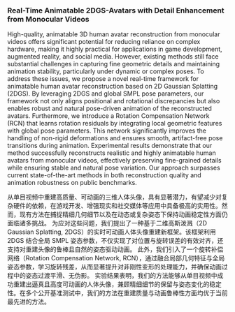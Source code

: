 ### Real-Time Animatable 2DGS-Avatars with Detail Enhancement from Monocular Videos

High-quality, animatable 3D human avatar reconstruction from monocular videos offers significant potential for reducing reliance on complex hardware, making it highly practical for applications in game development, augmented reality, and social media. However, existing methods still face substantial challenges in capturing fine geometric details and maintaining animation stability, particularly under dynamic or complex poses. To address these issues, we propose a novel real-time framework for animatable human avatar reconstruction based on 2D Gaussian Splatting (2DGS). By leveraging 2DGS and global SMPL pose parameters, our framework not only aligns positional and rotational discrepancies but also enables robust and natural pose-driven animation of the reconstructed avatars. Furthermore, we introduce a Rotation Compensation Network (RCN) that learns rotation residuals by integrating local geometric features with global pose parameters. This network significantly improves the handling of non-rigid deformations and ensures smooth, artifact-free pose transitions during animation. Experimental results demonstrate that our method successfully reconstructs realistic and highly animatable human avatars from monocular videos, effectively preserving fine-grained details while ensuring stable and natural pose variation. Our approach surpasses current state-of-the-art methods in both reconstruction quality and animation robustness on public benchmarks.

从单目视频中重建高质量、可动画的三维人体头像，具有显著潜力，有望减少对复杂硬件的依赖，在游戏开发、增强现实和社交媒体等应用中具备极高的实用性。然而，现有方法在捕捉精细几何细节以及在动态或复杂姿态下保持动画稳定性方面仍面临诸多挑战。
为应对这些问题，我们提出了一种基于二维高斯泼溅（2D Gaussian Splatting, 2DGS）的实时可动画人体头像重建新框架。该框架利用 2DGS 结合全局 SMPL 姿态参数，不仅实现了对位置与旋转误差的有效对齐，还支持对重建头像的鲁棒且自然的姿态驱动动画。
此外，我们引入了一个旋转补偿网络（Rotation Compensation Network, RCN），通过融合局部几何特征与全局姿态参数，学习旋转残差，从而显著提升对非刚性变形的处理能力，并确保动画过程中的姿态过渡平滑、无伪影。
实验结果表明，我们的方法能够从单目视频中成功重建出逼真且高度可动画的人体头像，兼顾精细细节的保留与姿态变化的稳定性。在多个公开基准测试中，我们的方法在重建质量与动画鲁棒性方面均优于当前最先进的方法。
